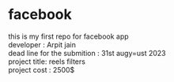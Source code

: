 # facebook
this is my first repo for facebook  app
<br>
developer : Arpit jain
<br>
dead line for the submition : 31st augy=ust 2023
<br>
project title:  reels filters
<br>
project cost : 2500$